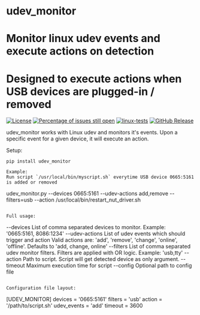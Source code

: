 # udev_monitor
# Monitor linux udev events and execute actions on detection
# Designed to execute actions when USB devices are plugged-in / removed


[![License](https://img.shields.io/badge/License-BSD%203--Clause-blue.svg)](https://opensource.org/licenses/BSD-3-Clause)
[![Percentage of issues still open](http://isitmaintained.com/badge/open/netinvent/udev_monitor.svg)](http://isitmaintained.com/project/netinvent/udev_monitor "Percentage of issues still open")
[![linux-tests](https://github.com/netinvent/udev_monitor/actions/workflows/linux.yaml/badge.svg)](https://github.com/netinvent/udev_monitor/actions/workflows/linux.yaml)
[![GitHub Release](https://img.shields.io/github/release/netinvent/udev_monitor.svg?label=Latest)](https://github.com/netinvent/udev_monitor/releases/latest)


udev_monitor works with Linux udev and monitors it's events.
Upon a specific event for a given device, it will execute an action.

Setup:
```
pip install udev_monitor

Example:
Run script `/usr/local/bin/myscript.sh` everytime USB device 0665:5161 is added or removed
```
udev_monitor.py --devices 0665:5161 --udev-actions add,remove --filters=usb --action /usr/local/bin/restart_nut_driver.sh
```

Full usage:
```
--devices           List of comma separated devices to monitor. Example:
                    '0665:5161, 8086:1234'
--udev-actions      List of udev events which should trigger and action
                    Valid actions are: 'add', 'remove', 'change', 'online', 'offline'. Defaults to 'add, change, online'
--filters           List of comma separated udev monitor filters. Filters are applied with OR logic. Example:
                    'usb,tty'
--action            Path to script. Script will get detected device as only argument.
--timeout           Maximum execution time for script
--config            Optional path to config file
```

Configuration file layout:
```
[UDEV_MONITOR]
devices = '0665:5161'
filters = 'usb'
action = '/path/to/script.sh'
udev_events = 'add'
timeout = 3600
```